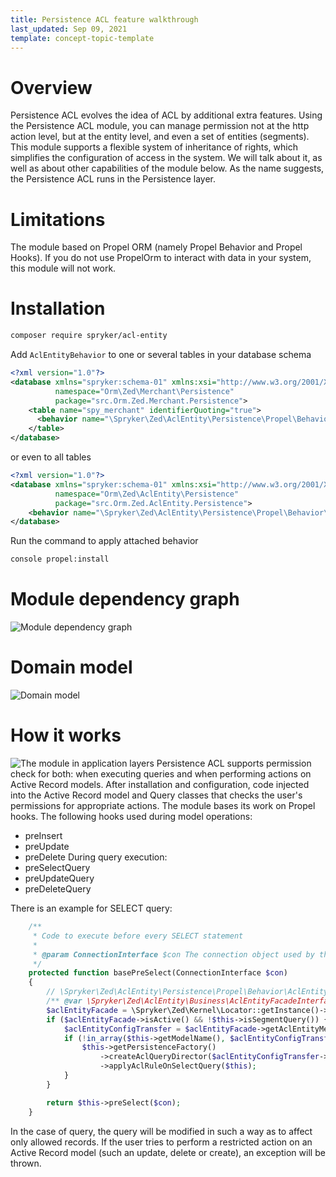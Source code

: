 ```yaml
---
title: Persistence ACL feature walkthrough
last_updated: Sep 09, 2021
template: concept-topic-template
---
```


# Overview
Persistence ACL evolves the idea of ACL by additional extra features. 
Using the Persistence ACL module, you can manage permission not at the http action level, but at the entity level, and even a set of entities (segments). 
This module supports a flexible system of inheritance of rights, which simplifies the configuration of access in the system. 
We will talk about it, as well as about other capabilities of the module below.
As the name suggests, the Persistence ACL runs in the Persistence layer.

# Limitations
The module based on Propel ORM (namely Propel Behavior and Propel Hooks). If you do not use PropelOrm to interact with data in your system, this module will not work.

# Installation

```bash
composer require spryker/acl-entity
```

Add `AclEntityBehavior` to one or several tables in your database schema
```xml
<?xml version="1.0"?>
<database xmlns="spryker:schema-01" xmlns:xsi="http://www.w3.org/2001/XMLSchema-instance" name="zed" xsi:schemaLocation="spryker:schema-01 https://static.spryker.com/schema-01.xsd" 
          namespace="Orm\Zed\Merchant\Persistence"
          package="src.Orm.Zed.Merchant.Persistence">
    <table name="spy_merchant" identifierQuoting="true">
      <behavior name="\Spryker\Zed\AclEntity\Persistence\Propel\Behavior\AclEntityBehavior"/>
    </table>
</database>
```

or even to all tables
```xml
<?xml version="1.0"?>
<database xmlns="spryker:schema-01" xmlns:xsi="http://www.w3.org/2001/XMLSchema-instance" name="zed" xsi:schemaLocation="spryker:schema-01 https://static.spryker.com/schema-01.xsd"
          namespace="Orm\Zed\AclEntity\Persistence"
          package="src.Orm.Zed.AclEntity.Persistence">
    <behavior name="\Spryker\Zed\AclEntity\Persistence\Propel\Behavior\AclEntityBehavior"/>
</database>

```

Run the command to apply attached behavior
```bash
console propel:install
```

# Module dependency graph
![Module dependency graph](https://confluence-connect.gliffy.net/embed/image/b15ac7bf-e35f-4298-90da-b7d0c8227be9.png?utm_medium=live&utm_source=custom)

# Domain model
![Domain model](https://confluence-connect.gliffy.net/embed/image/4fe4c0ba-1192-4aca-97f8-d996dfccc583.png?utm_medium=live&utm_source=custom)

# How it works
![The module in application layers](https://confluence-connect.gliffy.net/embed/image/13f16eaa-9491-43ab-887d-0004c716eef4.png?utm_medium=live&utm_source=custom)
Persistence ACL supports permission check for both: when executing queries and when performing actions on Active Record models.
After installation and configuration, code injected into the Active Record model and Query classes that checks the user's permissions for appropriate actions.
The module bases its work on Propel hooks. 
The following hooks used during model operations:
- preInsert
- preUpdate
- preDelete
During query execution:
- preSelectQuery
- preUpdateQuery
- preDeleteQuery

There is an example for SELECT query:
```php
    /**
     * Code to execute before every SELECT statement
     *
     * @param ConnectionInterface $con The connection object used by the query
     */
    protected function basePreSelect(ConnectionInterface $con)
    {
        // \Spryker\Zed\AclEntity\Persistence\Propel\Behavior\AclEntityBehavior behavior
        /** @var \Spryker\Zed\AclEntity\Business\AclEntityFacadeInterface $aclEntityFacade */
        $aclEntityFacade = \Spryker\Zed\Kernel\Locator::getInstance()->aclEntity()->facade();
        if ($aclEntityFacade->isActive() && !$this->isSegmentQuery()) {
            $aclEntityConfigTransfer = $aclEntityFacade->getAclEntityMetadataConfig();
            if (!in_array($this->getModelName(), $aclEntityConfigTransfer->getAclEntityAllowList())) {
                $this->getPersistenceFactory()
                    ->createAclQueryDirector($aclEntityConfigTransfer->getAclEntityMetadataCollection())
                    ->applyAclRuleOnSelectQuery($this);
            }
        }

        return $this->preSelect($con);
    }
```

In the case of query, the query will be modified in such a way as to affect only allowed records.
If the user tries to perform a restricted action on an Active Record model (such an update, delete or create), an exception will be thrown.
